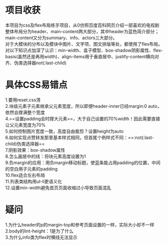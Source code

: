 # 项目收获

本项目为css及flex布局练手项目，从0仿照百度百科网页介绍一部喜欢的电视剧<br>
整体布局分为header、main-content两大部分，其中header为蓝色简介部分；main-content又分为summary、info、actors三大部分。<br>
对于大模块的分布以及模块中图片、文字项、图文排版等处，都使用了flex布局。<br>
对以下知识点加深了认识：min-width、盒子模型、box-shadow阴影属性、flex-basis(虽然还是再用width)、align-items用于垂直居中、justify-content横向对齐、伪类选择器not(:last-child)

# 具体CSS易错点
1.要用reset.css清<br>
2.块级元素子元素继承父元素宽度，所以即便header-inner已经margin:0 auto，依然会撑满整个宽度<br>
4.==设置padding会时撑大元素==，大于自己设置的70%width！因此需要直接让父元素宽度为70%<br>
5.如何控制图片宽度一致，高度自由裁剪？设置height为auto<br>
6.如何实现点赞转发那里基本样式相同，但首尾个例样式不同：==:not(:last-child)伪类选择器==<br>
7.阴影效果：box-shadow属性<br>
8.怎么画居中的线：将块元素高度设置为1<br>
9.负margin的应用：用负margin移动标题，使蓝条能占用padding的位置，中间的空白用子元素的padding<br>
10.flex适合左右布局<br>
11.列表类结构用ul-li更语义化<br>
12.设置min-width避免首页页面收缩过小导致页面混乱

# 疑问
1.为什么header的p的margin-top和参考页面设置的一样，实际大小却不一样<br>
2.body的lint-height：1是为了什么<br>
3.为什么info类为flex时横线无法显示<br>